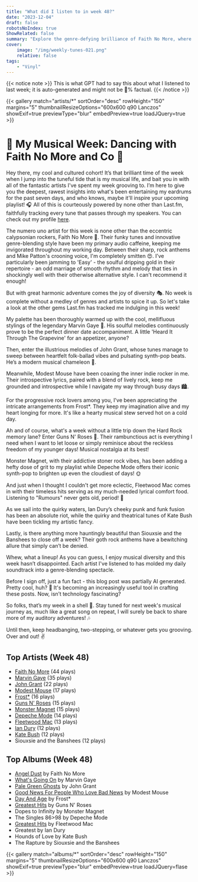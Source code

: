 ```yaml
---
title: "What did I listen to in week 48?"
date: "2023-12-04"
draft: false
robotsNoIndex: true
ShowRelated: false
summary: "Explore the genre-defying brilliance of Faith No More, where rock meets funk and experimental beats collide!"
cover:
    image: "/img/weekly-tunes-021.png"
    relative: false
tags:
    - "Vinyl"
---
```


{{< notice note >}}
This is what GPT had to say this about what I listened to last week; it is auto-generated and might not be 💯% factual.
{{< /notice >}}

{{< gallery match="artists/*" sortOrder="desc" rowHeight="150" margins="5" thumbnailResizeOptions="600x600 q90 Lanczos" showExif=true previewType="blur" embedPreview=true loadJQuery=true >}}

# 🎵 My Musical Week: Dancing with Faith No More and Co 🕺

Hey there, my cool and cultured cohort! It’s that brilliant time of the week when I jump into the tuneful tide that is my musical life, and bait you in with all of the fantastic artists I've spent my week grooving to. I’m here to give you the deepest, rawest insights into what's been entertaining my eardrums for the past seven days, and who knows, maybe it'll inspire your upcoming playlist! 🎧 All of this is courteously powered by none other than Last.fm, faithfully tracking every tune that passes through my speakers. You can check out my profile [here](https://www.last.fm/user/RussMckendrick). 

The numero uno artist for this week is none other than the eccentric calypsonian rockers, Faith No More 🌟. Their funky tunes and innovative genre-blending style have been my primary audio caffeine, keeping me invigorated throughout my working day. Between their sharp, rock anthems and Mike Patton's crooning voice, I'm completely smitten 😍. I’ve particularly been jamming to 'Easy' - the soulful dripping gold in their repertoire - an odd marriage of smooth rhythm and melody that ties in shockingly well with their otherwise alternative style. I can't recommend it enough! 

But with great harmonic adventure comes the joy of diversity 🎭. No week is complete without a medley of genres and artists to spice it up. So let's take a look at the other gems Last.fm has tracked me indulging in this week!

My palette has been thoroughly warmed up with the cool, mellifluous stylings of the legendary Marvin Gaye 🎷. His soulful melodies continuously prove to be the perfect dinner date accompaniment. A little 'Heard It Through The Grapevine' for an appetizer, anyone? 

Then, enter the illustrious melodies of John Grant, whose tunes manage to sweep between heartfelt folk-ballad vibes and pulsating synth-pop beats. He’s a modern musical chameleon 🎹.

Meanwhile, Modest Mouse have been coaxing the inner indie rocker in me. Their introspective lyrics, paired with a blend of lively rock, keep me grounded and introspective while I navigate my way through busy days 🏙️.

For the progressive rock lovers among you, I've been appreciating the intricate arrangements from Frost*. They keep my imagination alive and my heart longing for more. It's like a hearty musical stew served hot on a cold day. 

Ah and of course, what's a week without a little trip down the Hard Rock memory lane? Enter Guns N' Roses 🌹. Their rambunctious act is everything I need when I want to let loose or simply reminisce about the reckless freedom of my younger days! Musical nostalgia at its best! 

Monster Magnet, with their addictive stoner rock vibes, has been adding a hefty dose of grit to my playlist while Depeche Mode offers their iconic synth-pop to brighten up even the cloudiest of days! 🌞

And just when I thought I couldn't get more eclectic, Fleetwood Mac comes in with their timeless hits serving as my much-needed lyrical comfort food. Listening to "Rumours" never gets old, period! 🎸

As we sail into the quirky waters, Ian Dury’s cheeky punk and funk fusion has been an absolute riot, while the quirky and theatrical tunes of Kate Bush have been tickling my artistic fancy. 

Lastly, is there anything more hauntingly beautiful than Siouxsie and the Banshees to close off a week? Their goth rock anthems have a bewitching allure that simply can’t be denied. 

Whew, what a lineup! As you can guess, I enjoy musical diversity and this week hasn’t disappointed. Each artist I've listened to has molded my daily soundtrack into a genre-blending spectacle. 

Before I sign off, just a fun fact - this blog post was partially AI generated. Pretty cool, huh? 🤖 It's becoming an increasingly useful tool in crafting these posts. Now, isn’t technology fascinating?

So folks, that’s my week in a shell 🐚. Stay tuned for next week's musical journey as, much like a great song on repeat, I will surely be back to share more of my auditory adventures! 🎶 

Until then, keep headbanging, two-stepping, or whatever gets you grooving. Over and out! ✌️

## Top Artists (Week 48)

- [Faith No More](https://www.mckendrick.rocks/artist/faith-no-more/) (44 plays)
- [Marvin Gaye](https://www.mckendrick.rocks/artist/marvin-gaye/) (35 plays)
- [John Grant](https://www.mckendrick.rocks/artist/john-grant/) (22 plays)
- [Modest Mouse](https://www.mckendrick.rocks/artist/modest-mouse/) (17 plays)
- [Frost*](https://www.mckendrick.rocks/artist/frost/) (16 plays)
- [Guns N' Roses](https://www.mckendrick.rocks/artist/guns-n-roses/) (15 plays)
- [Monster Magnet](https://www.mckendrick.rocks/artist/monster-magnet/) (15 plays)
- [Depeche Mode](https://www.mckendrick.rocks/artist/depeche-mode/) (14 plays)
- [Fleetwood Mac](https://www.mckendrick.rocks/artist/fleetwood-mac/) (13 plays)
- [Ian Dury](https://www.mckendrick.rocks/artist/ian-dury/) (12 plays)
- [Kate Bush](https://www.mckendrick.rocks/artist/kate-bush/) (12 plays)
- Siouxsie and the Banshees (12 plays)


## Top Albums (Week 48)

- [Angel Dust](https://www.mckendrick.rocks/albums/angel-dust-7410902/) by Faith No More
- [What's Going On](https://www.mckendrick.rocks/albums/what-s-going-on-1576940/) by Marvin Gaye
- [Pale Green Ghosts](https://www.mckendrick.rocks/albums/pale-green-ghosts-4359155/) by John Grant
- [Good News For People Who Love Bad News](https://www.mckendrick.rocks/albums/good-news-for-people-who-love-bad-news-2862960/) by Modest Mouse
- [Day And Age](https://www.mckendrick.rocks/albums/day-and-age-18819115/) by Frost*
- [Greatest Hits](https://www.mckendrick.rocks/albums/greatest-hits-15959531/) by Guns N' Roses
- Dopes to Infinity by Monster Magnet
- The Singles 86>98 by Depeche Mode
- [Greatest Hits](https://www.mckendrick.rocks/albums/greatest-hits-6123681/) by Fleetwood Mac
- Greatest by Ian Dury
- Hounds of Love by Kate Bush
- The Rapture by Siouxsie and the Banshees


{{< gallery match="albums/*" sortOrder="desc" rowHeight="150" margins="5" thumbnailResizeOptions="600x600 q90 Lanczos" showExif=true previewType="blur" embedPreview=true loadJQuery=flase >}}